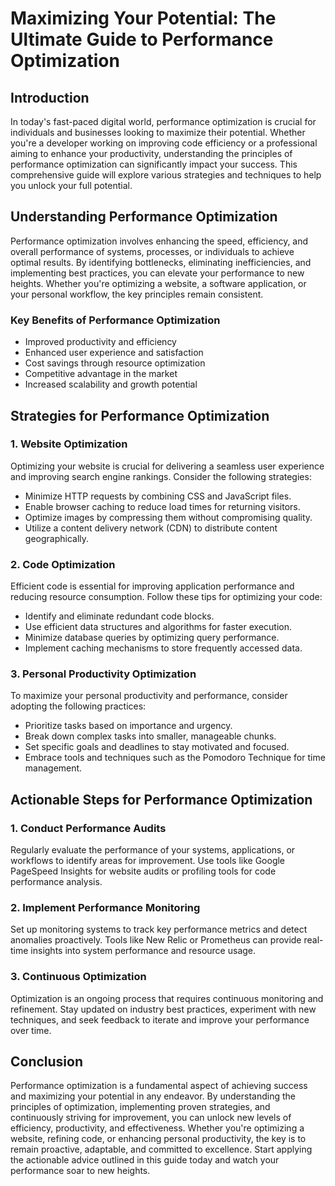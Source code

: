 # Maximizing Your Potential: The Ultimate Guide to Performance Optimization

## Introduction

In today's fast-paced digital world, performance optimization is crucial for individuals and businesses looking to maximize their potential. Whether you're a developer working on improving code efficiency or a professional aiming to enhance your productivity, understanding the principles of performance optimization can significantly impact your success. This comprehensive guide will explore various strategies and techniques to help you unlock your full potential.

## Understanding Performance Optimization

Performance optimization involves enhancing the speed, efficiency, and overall performance of systems, processes, or individuals to achieve optimal results. By identifying bottlenecks, eliminating inefficiencies, and implementing best practices, you can elevate your performance to new heights. Whether you're optimizing a website, a software application, or your personal workflow, the key principles remain consistent.

### Key Benefits of Performance Optimization

- Improved productivity and efficiency
- Enhanced user experience and satisfaction
- Cost savings through resource optimization
- Competitive advantage in the market
- Increased scalability and growth potential

## Strategies for Performance Optimization

### 1. Website Optimization

Optimizing your website is crucial for delivering a seamless user experience and improving search engine rankings. Consider the following strategies:

- Minimize HTTP requests by combining CSS and JavaScript files.
- Enable browser caching to reduce load times for returning visitors.
- Optimize images by compressing them without compromising quality.
- Utilize a content delivery network (CDN) to distribute content geographically.

### 2. Code Optimization

Efficient code is essential for improving application performance and reducing resource consumption. Follow these tips for optimizing your code:

- Identify and eliminate redundant code blocks.
- Use efficient data structures and algorithms for faster execution.
- Minimize database queries by optimizing query performance.
- Implement caching mechanisms to store frequently accessed data.

### 3. Personal Productivity Optimization

To maximize your personal productivity and performance, consider adopting the following practices:

- Prioritize tasks based on importance and urgency.
- Break down complex tasks into smaller, manageable chunks.
- Set specific goals and deadlines to stay motivated and focused.
- Embrace tools and techniques such as the Pomodoro Technique for time management.

## Actionable Steps for Performance Optimization

### 1. Conduct Performance Audits

Regularly evaluate the performance of your systems, applications, or workflows to identify areas for improvement. Use tools like Google PageSpeed Insights for website audits or profiling tools for code performance analysis.

### 2. Implement Performance Monitoring

Set up monitoring systems to track key performance metrics and detect anomalies proactively. Tools like New Relic or Prometheus can provide real-time insights into system performance and resource usage.

### 3. Continuous Optimization

Optimization is an ongoing process that requires continuous monitoring and refinement. Stay updated on industry best practices, experiment with new techniques, and seek feedback to iterate and improve your performance over time.

## Conclusion

Performance optimization is a fundamental aspect of achieving success and maximizing your potential in any endeavor. By understanding the principles of optimization, implementing proven strategies, and continuously striving for improvement, you can unlock new levels of efficiency, productivity, and effectiveness. Whether you're optimizing a website, refining code, or enhancing personal productivity, the key is to remain proactive, adaptable, and committed to excellence. Start applying the actionable advice outlined in this guide today and watch your performance soar to new heights.